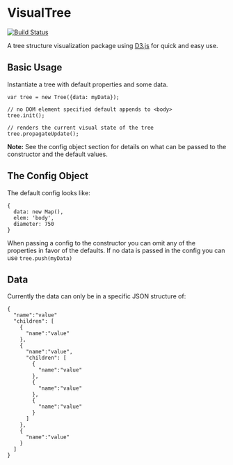 # VisualTree

[![Build Status](https://travis-ci.org/thomasLevans/VisualTree.svg?branch=master)](https://travis-ci.org/thomasLevans/VisualTree)

A tree structure visualization package using [D3.js](https://d3js.org/) for quick and easy use.

## Basic Usage
Instantiate a tree with default properties and some data.
```
var tree = new Tree({data: myData});

// no DOM element specified default appends to <body>
tree.init();

// renders the current visual state of the tree
tree.propagateUpdate();
```

__Note:__ See the config object section for details on what can be passed to the constructor and the default values.

## The Config Object
The default config looks like:
```
{
  data: new Map(),
  elem: 'body',
  diameter: 750
}
```
When passing a config to the constructor you can omit any of the properties in favor of the defaults. If no data is passed in the config you can use `tree.push(myData)`

## Data
Currently the data can only be in a specific JSON structure of:
```
{
  "name":"value"
  "children": [
    {
      "name":"value"
    },
    {
      "name":"value",
      "children": [
        {
          "name":"value"
        },
        {
          "name":"value"
        },
        {
          "name":"value"
        }
      ]
    },
    {
      "name":"value"
    }
  ]
}
